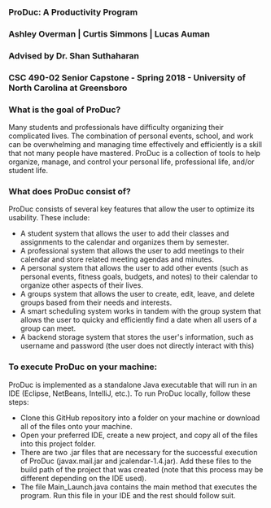 ### ProDuc: A Productivity Program
### Ashley Overman | Curtis Simmons | Lucas Auman
### Advised by Dr. Shan Suthaharan
### CSC 490-02 Senior Capstone - Spring 2018 - University of North Carolina at Greensboro

### What is the goal of ProDuc?
Many students and professionals have difficulty organizing their complicated lives. The combination of personal events, school, and work can be overwhelming and managing time effectively and efficiently is a skill that not many people have mastered. ProDuc is a collection of tools to help organize, manage, and control your personal life, professional life, and/or student life. 

### What does ProDuc consist of?
ProDuc consists of several key features that allow the user to optimize its usability. These include:
- A student system that allows the user to add their classes and assignments to the calendar and organizes them by semester.
- A professional system that allows the user to add meetings to their calendar and store related meeting agendas and minutes.
- A personal system that allows the user to add other events (such as personal events, fitness goals, budgets, and notes) to their calendar to organize other aspects of their lives.
- A groups system that allows the user to create, edit, leave, and delete groups based from their needs and interests.
- A smart scheduling system works in tandem with the group system that allows the user to quicky and efficiently find a date when all users of a group can meet.
- A backend storage system that stores the user's information, such as username and password (the user does not directly interact with this)

### To execute ProDuc on your machine:
ProDuc is implemented as a standalone Java executable that will run in an IDE (Eclipse, NetBeans, IntelliJ, etc.). To run ProDuc locally, follow these steps:
- Clone this GitHub repository into a folder on your machine or download all of the files onto your machine.
- Open your preferred IDE, create a new project, and copy all of the files into this project folder.
- There are two .jar files that are necessary for the successful execution of ProDuc (javax.mail.jar and jcalendar-1.4.jar). Add these files to the build path of the project that was created (note that this process may be different depending on the IDE used).
- The file Main_Launch.java contains the main method that executes the program. Run this file in your IDE and the rest should follow suit.
